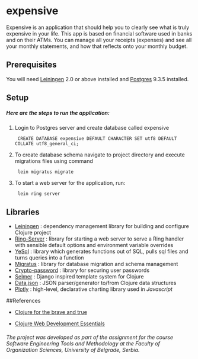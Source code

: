 # expensive

Expensive is an application that should help you to clearly see what is truly expensive in your life. This app is based on financial software used in banks and on their ATMs. You can manage all your receipts (expenses) and see all your monthly statements, and how that reflects onto your monthly budget. 

## Prerequisites

You will need [Leiningen][9] 2.0 or above installed and [Postgres][10] 9.3.5 installed.

[1]: https://github.com/technomancy/leiningen
[2]: https://github.com/weavejester/ring-server
[3]: https://github.com/krisajenkins/yesql
[4]: https://github.com/yogthos/migratus
[5]: https://github.com/weavejester/crypto-password
[6]: https://github.com/yogthos/Selmer
[7]: https://github.com/clojure/data.json
[8]: https://plot.ly/javascript/
[9]: https://github.com/technomancy/leiningen
[10]: https://www.postgresql.org/ftp/source/v9.3.5/
[11]: https://www.amazon.com/Clojure-Brave-True-Ultimate-Programmer/dp/1593275919
[12]: https://www.amazon.com/Clojure-Development-Essentials-Ryan-Baldwin/dp/1784392227

## Setup

##### Here are the steps to run the application: #####

1. Login to Postgres server and create database called expensive
   
        CREATE DATABASE expensive DEFAULT CHARACTER SET utf8 DEFAULT COLLATE utf8_general_ci;
2. To create database schema navigate to project directory and execute migrations files using command

        lein migratus migrate
3. To start a web server for the application, run:

        lein ring server
    
## Libraries

* [Leiningen][1] : dependency management library for building and configure Clojure project
* [Ring-Server][2] : library for starting a web server to serve a Ring handler with sensible default options and environment variable overrides
* [YeSql][3] : library which generates functions out of SQL, pulls sql files and turns queries into a function
* [Migratus][4] : library for database migration and schema management
* [Crypto-password][5] : library for securing user passwords
* [Selmer][6] : Django inspired template system for Clojure
* [Data.json][7] : JSON parser/generator to/from Clojure data structures
* [Plotly][8] :  high-level, declarative charting library used in _Javascript_

    
##References
  * [Clojure for the brave and true][11]
  
  * [Clojure Web Development Essentials][12]
  
###### The project was developed as part of the assignment for the course Software Engineering Tools and Methodology at the Faculty of Organization Sciences, University of Belgrade, Serbia.
